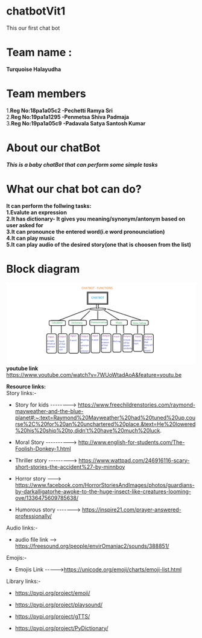 # chatbotVit1
This our first chat bot
# Team name :
**Turquoise Halayudha**
# Team members
1.**Reg No:18pa1a05c2 -Pechetti Ramya Sri**<br />
2.**Reg No:19pa1a1295 -Penmetsa Shiva Padmaja**<br />
3.**Reg No:19pa1a05c9 -Padavala Satya Santosh Kumar** <br />


# About our chatBot
***This is a baby chatBot that can perform some simple tasks***<br />
# What our chat bot can do?
**It can perform the follwing tasks:<br />
1.Evalute an expression<br />
2.It has dictionary- It gives you meaning/synonym/antonym based on user asked for<br />
3.It can pronounce the entered word(i.e word pronounciation)<br />
4.It can play music<br />
5.It can play audio of the desired story(one that is choosen from the list)<br/>**

# Block diagram
![alt text](https://github.com/santosh-kumar8367/chatbotVit1/blob/main/Blockdiagram.jpeg?raw=true)
**youtube link**
<br/>https://www.youtube.com/watch?v=7WUoWtadAoA&feature=youtu.be

**Resource links:**
<br /> Story links:-
 * Story for kids  --------> https://www.freechildrenstories.com/raymond-mayweather-and-the-blue-planet#:~:text=Raymond%20Mayweather%20had%20tuned%20up,course%2C%20for%20an%20unchartered%20place.&text=He%20lowered%20his%20ship%20to,didn't%20have%20much%20luck.
 
 * Moral Story ---------->        http://www.english-for-students.com/The-Foolish-Donkey-1.html
 
 * Thriller story ---------> https://www.wattpad.com/246916116-scary-short-stories-the-accident%27-by-minnboy
 
 * Horror story ---> https://www.facebook.com/HorrorStoriesAndImages/photos/guardians-by-darkalligatorhe-awoke-to-the-huge-insect-like-creatures-looming-ove/1336475609785638/
 
 * Humorous story -------> https://inspire21.com/prayer-answered-professionally/
 
 Audio links:-
 
 * audio file link --> https://freesound.org/people/envirOmaniac2/sounds/388851/
 
 Emojis:-
 * Emojis Link ----->https://unicode.org/emoji/charts/emoji-list.html
 
 Library links:-
 * https://pypi.org/project/emoji/
 
 * https://pypi.org/project/playsound/
 
 * https://pypi.org/project/gTTS/
 
 * https://pypi.org/project/PyDictionary/
 
